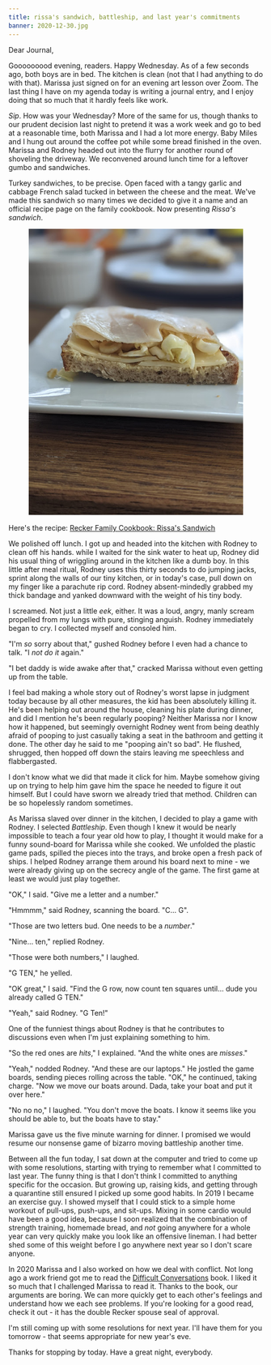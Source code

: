 ```yaml
---
title: rissa's sandwich, battleship, and last year's commitments
banner: 2020-12-30.jpg
---
```


Dear Journal,

Gooooooood evening, readers.  Happy Wednesday.  As of a few seconds
ago, both boys are in bed.  The kitchen is clean (not that I had
anything to do with that).  Marissa just signed on for an evening art
lesson over Zoom.  The last thing I have on my agenda today is writing
a journal entry, and I enjoy doing that so much that it hardly feels
like work.

_Sip_.  How was your Wednesday?  More of the same for us, though
thanks to our prudent decision last night to pretend it was a work
week and go to bed at a reasonable time, both Marissa and I had a lot
more energy.  Baby Miles and I hung out around the coffee pot while
some bread finished in the oven.  Marissa and Rodney headed out into
the flurry for another round of shoveling the driveway.  We reconvened
around lunch time for a leftover gumbo and sandwiches.

Turkey sandwiches, to be precise.  Open faced with a tangy garlic and
cabbage French salad tucked in between the cheese and the meat.  We've
made this sandwich so many times we decided to give it a name and an
official recipe page on the family cookbook.  Now presenting _Rissa's
sandwich_.

<figure>
<a href="/images/2020-12-30-rissas-sandwich.jpg">
<img alt="2020 12 30 rissas sandwich" src="/images/2020-12-30-rissas-sandwich.jpg"/>
</a>
</figure>

Here's the recipe: [Recker Family Cookbook: Rissa's Sandwich]

[Recker Family Cookbook: Rissa's Sandwich]: https://cookbook.reckerfamily.com/rissas-sandwich/

We polished off lunch.  I got up and headed into the kitchen with
Rodney to clean off his hands.  while I waited for the sink water to
heat up, Rodney did his usual thing of wriggling around in the kitchen
like a dumb boy.  In this little after meal ritual, Rodney uses this
thirty seconds to do jumping jacks, sprint along the walls of our tiny
kitchen, or in today's case, pull down on my finger like a parachute
rip cord.  Rodney absent-mindedly grabbed my thick bandage and yanked
downward with the weight of his tiny body.

I screamed.  Not just a little _eek_, either.  It was a loud, angry,
manly scream propelled from my lungs with pure, stinging anguish.
Rodney immediately began to cry.  I collected myself and consoled him.

"I'm _so_ sorry about that," gushed Rodney before I even had a chance
to talk.  "I _not do it_ again."

"I bet daddy is wide awake after that," cracked Marissa without even
getting up from the table.

I feel bad making a whole story out of Rodney's worst lapse in
judgment today because by all other measures, the kid has been
absolutely killing it.  He's been helping out around the house,
cleaning his plate during dinner, and did I mention he's been
regularly pooping?  Neither Marissa nor I know how it happened, but
seemingly overnight Rodney went from being deathly afraid of pooping
to just casually taking a seat in the bathroom and getting it done.
The other day he said to me "pooping ain't so bad".  He flushed,
shrugged, then hopped off down the stairs leaving me speechless and
flabbergasted.

I don't know what we did that made it click for him.  Maybe somehow
giving up on trying to help him gave him the space he needed to figure
it out himself.  But I could have sworn we already tried that method.
Children can be so hopelessly random sometimes.

As Marissa slaved over dinner in the kitchen, I decided to play a game
with Rodney.  I selected _Battleship_.  Even though I knew it would be
nearly impossible to teach a four year old how to play, I thought it
would make for a funny sound-board for Marissa while she cooked.  We
unfolded the plastic game pads, spilled the pieces into the trays, and
broke open a fresh pack of ships.  I helped Rodney arrange them around
his board next to mine - we were already giving up on the secrecy
angle of the game.  The first game at least we would just play
together.

"OK," I said.  "Give me a letter and a number."

"Hmmmm," said Rodney, scanning the board.  "C... G".

"Those are two letters bud.  One needs to be a _number_."

"Nine... ten," replied Rodney.

"Those were both numbers," I laughed.

"G TEN," he yelled.

"OK great," I said.  "Find the G row, now count ten squares
until... dude you already called G TEN."

"Yeah," said Rodney.  "G Ten!"

One of the funniest things about Rodney is that he contributes to
discussions even when I'm just explaining something to him.

"So the red ones are _hits_," I explained.  "And the white ones are
_misses_."

"Yeah," nodded Rodney.  "And these are our laptops."  He jostled the
game boards, sending pieces rolling across the table.  "OK," he
continued, taking charge.  "Now we move our boats around.  Dada, take
your boat and put it over here."

"No no no," I laughed.  "You don't move the boats.  I know it seems
like you should be able to, but the boats have to stay."

Marissa gave us the five minute warning for dinner.  I promised we
would resume our nonsense game of bizarro moving battleship another
time.

Between all the fun today, I sat down at the computer and tried to
come up with some resolutions, starting with trying to remember what I
committed to last year.  The funny thing is that I don't think I
committed to anything specific for the occasion.  But growing up,
raising kids, and getting through a quarantine still ensured I picked
up some good habits.  In 2019 I became an exercise guy.  I showed
myself that I could stick to a simple home workout of pull-ups,
push-ups, and sit-ups.  Mixing in some cardio would have been a good
idea, because I soon realized that the combination of strength
training, homemade bread, and _not_ going anywhere for a whole year
can very quickly make you look like an offensive lineman.  I had
better shed some of this weight before I go anywhere next year so I
don't scare anyone.

In 2020 Marissa and I also worked on how we deal with conflict.  Not
long ago a work friend got me to read the [Difficult Conversations]
book.  I liked it so much that I challenged Marissa to read it.
Thanks to the book, our arguments are boring.  We can more quickly get
to each other's feelings and understand how we each see problems.  If
you're looking for a good read, check it out - it has the double
Recker spouse seal of approval.

[Difficult Conversations]: https://www.amazon.com/Difficult-Conversations-Discuss-What-Matters/dp/0143118447

I'm still coming up with some resolutions for next year.  I'll have
them for you tomorrow - that seems appropriate for new year's eve.

Thanks for stopping by today.  Have a great night, everybody.
